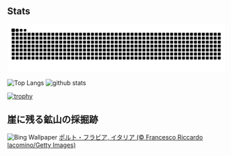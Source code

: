 ## Stats
<picture>
  <source media="(prefers-color-scheme: dark)" srcset="https://raw.githubusercontent.com/ba230t/ba230t/output/github-contribution-grid-snake-dark.svg">
  <source media="(prefers-color-scheme: light)" srcset="https://raw.githubusercontent.com/ba230t/ba230t/output/github-contribution-grid-snake.svg">
  <img alt="github contribution grid snake animation" src="https://raw.githubusercontent.com/ba230t/ba230t/output/github-contribution-grid-snake.svg">
</picture>

<p align="left">
  <img alt="Top Langs" height="150px" src="https://github-readme-stats.vercel.app/api/top-langs/?username=ba230t&layout=compact&theme=transparent" />
  <img alt="github stats" height="150px" src="https://github-readme-stats.vercel.app/api?username=ba230t&theme=transparent" />
</p>

[![trophy](https://github-profile-trophy.vercel.app/?username=ba230t&theme=transparent&column=7)](https://github.com/ryo-ma/github-profile-trophy)


<!-- Bing Wallpaper Start -->
## 崖に残る鉱山の採掘跡
![Bing Wallpaper](https://www.bing.com/th?id=OHR.SardiniaFlavia_JA-JP0105936575_1920x1080.jpg&rf=LaDigue_1920x1080.jpg&pid=hp)
[ポルト・フラビア, イタリア (© Francesco Riccardo Iacomino/Getty Images)](https://www.bing.com/search?q=%E3%83%9D%E3%83%AB%E3%83%88%E3%83%BB%E3%83%95%E3%83%A9%E3%83%93%E3%82%A2%2c+%E3%82%B5%E3%83%AB%E3%83%87%E3%83%BC%E3%83%8B%E3%83%A3%2c+%E3%82%A4%E3%82%BF%E3%83%AA%E3%82%A2&form=hpcapt&filters=HpDate%3a%2220250513_1500%22)
<!-- Bing Wallpaper End -->
